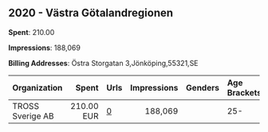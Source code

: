## 2020 - Västra Götalandregionen 
**Spent**: 210.00

**Impressions**: 188,069

**Billing Addresses**: Östra Storgatan 3,Jönköping,55321,SE

|Organization|Spent|Urls|Impressions|Genders|Age Brackets|Country Codes|
|:---|---:|:---|---:|:---|:---|:---|
|TROSS Sverige AB|210.00 EUR|[0](https://www.snap.com/political-ads/asset/2cb724622daf4565f99a80de4f28171476dbd938056ace2c3a988ae704660dec?mediaType=mp4)|188,069||25-|sweden|
